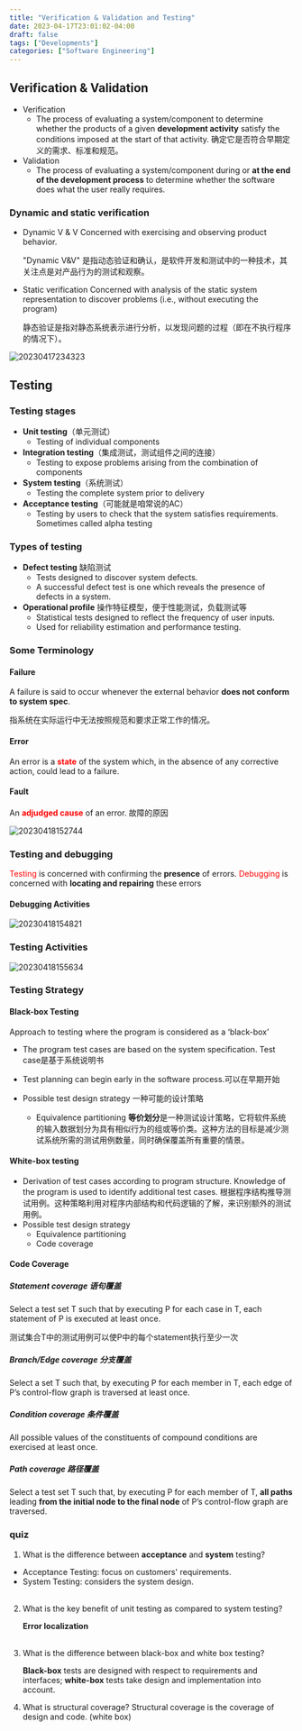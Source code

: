 ```yaml
---
title: "Verification & Validation and Testing"
date: 2023-04-17T23:01:02-04:00
draft: false
tags: ["Developments"]
categories: ["Software Engineering"]
---
```


## Verification & Validation

- Verification
  - The process of evaluating a system/component to determine whether the products of a given **development activity** satisfy the conditions imposed at the start of that activity. 确定它是否符合早期定义的需求、标准和规范。
- Validation
  - The process of evaluating a system/component during or **at the end of the development process** to determine whether the software does what the user really requires.

### Dynamic and static verification
- Dynamic V & V Concerned with exercising and observing product behavior.
    
    "Dynamic V&V" 是指动态验证和确认，是软件开发和测试中的一种技术，其关注点是对产品行为的测试和观察。
- Static verification Concerned with analysis of the static system representation to discover problems (i.e., without executing the program)

    静态验证是指对静态系统表示进行分析，以发现问题的过程（即在不执行程序的情况下）。

![20230417234323](https://raw.githubusercontent.com/LCL717/images/main/images/20230417234323.png)

## Testing

### Testing stages

- **Unit testing**（单元测试）
  + Testing of individual components
- **Integration testing**（集成测试，测试组件之间的连接）
  + Testing to expose problems arising from the combination of components
- **System testing**（系统测试）
  + Testing the complete system prior to delivery
- **Acceptance testing**（可能就是咱常说的AC）
  + Testing by users to check that the system satisfies requirements. Sometimes called alpha testing

### Types of testing

- **Defect testing** 缺陷测试
  - Tests designed to discover system defects.
  - A successful defect test is one which reveals the presence of defects in a system.
- **Operational profile** 操作特征模型，便于性能测试，负载测试等
  - Statistical tests designed to reflect the frequency of user inputs.
  - Used for reliability estimation and performance testing.

### Some Terminology

#### Failure
A failure is said to occur whenever the external behavior **does not conform to system spec**.

指系统在实际运行中无法按照规范和要求正常工作的情况。
#### Error
An error is a <font color = "red">**state**</font> of the system which, in the absence of any corrective action, could lead to a failure. 
#### Fault
An <font color = "red">**adjudged cause**</font> of an error. 故障的原因

![20230418152744](https://raw.githubusercontent.com/LCL717/images/main/images/20230418152744.png)

### Testing and debugging

<font color = "red">Testing</font> is concerned with confirming the **presence** of errors. <font color = "red">Debugging</font> is concerned with **locating and repairing** these errors

#### Debugging Activities
![20230418154821](https://raw.githubusercontent.com/LCL717/images/main/images/20230418154821.png)

### Testing Activities
![20230418155634](https://raw.githubusercontent.com/LCL717/images/main/images/20230418155634.png)

### Testing Strategy

#### Black-box Testing
Approach to testing where the program is considered as a ‘black-box’
-  The program test cases are based on the system specification. Test case是基于系统说明书
-  Test planning can begin early in the software process.可以在早期开始
-  Possible test design strategy 一种可能的设计策略

    +  Equivalence partitioning **等价划分**是一种测试设计策略，它将软件系统的输入数据划分为具有相似行为的组或等价类。这种方法的目标是减少测试系统所需的测试用例数量，同时确保覆盖所有重要的情景。

#### White-box testing

+ Derivation of test cases according to program structure. Knowledge of the program is used to identify additional test cases. 根据程序结构推导测试用例。这种策略利用对程序内部结构和代码逻辑的了解，来识别额外的测试用例。
+ Possible test design strategy
  - Equivalence partitioning
  - Code coverage

#### Code Coverage
##### Statement coverage 语句覆盖

Select a test set T such that by executing P for each case in T, each statement of P is executed at least once.

测试集合T中的测试用例可以使P中的每个statement执行至少一次

##### Branch/Edge coverage 分支覆盖
Select a set T such that, by executing P for each member in T, each edge of P’s control-flow graph is traversed at least once.
##### Condition coverage 条件覆盖
All possible values of the constituents of compound conditions are exercised at least once.
##### Path coverage 路径覆盖
Select a test set T such that, by executing P for each member of T, **all paths** leading **from the initial node to the final node** of P’s control-flow graph are traversed.

### quiz

1. What is the difference between **acceptance** and **system** testing?
- Acceptance Testing: focus on customers' requirements.
- System Testing: considers the system design.<br><br>

2. What is the key benefit of unit testing as compared to system testing?

    **Error localization**<br><br>

3. What is the difference between black-box and white box testing?

    **Black-box** tests are designed with respect to requirements and interfaces; **white-box** tests take design and implementation into account.

4. What is structural coverage?
    Structural coverage is the coverage of design and code. (white box)